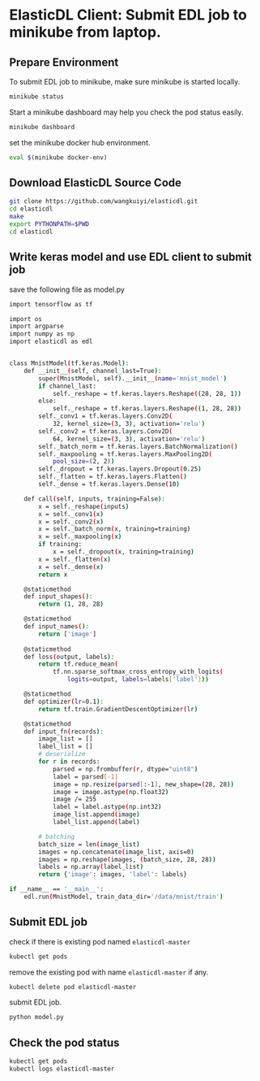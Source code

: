 # ElasticDL Client: Submit EDL job to minikube from laptop.

## Prepare Environment

To submit EDL job to minikube, make sure minikube is started locally.

```bash
minikube status
```

Start a minikube dashboard may help you check the pod status easily.

```bash
minikube dashboard
```

set the minikube docker hub environment.

```bash
eval $(minikube docker-env)
```


## Download ElasticDL Source Code
```bash
git clone https://github.com/wangkuiyi/elasticdl.git
cd elasticdl
make
export PYTHONPATH=$PWD
cd elasticdl
```


## Write keras model and use EDL client to submit job

save the following file as model.py

```bash
import tensorflow as tf

import os
import argparse
import numpy as np
import elasticdl as edl


class MnistModel(tf.keras.Model):
    def __init__(self, channel_last=True):
        super(MnistModel, self).__init__(name='mnist_model')
        if channel_last:
            self._reshape = tf.keras.layers.Reshape((28, 28, 1))
        else:
            self._reshape = tf.keras.layers.Reshape((1, 28, 28))
        self._conv1 = tf.keras.layers.Conv2D(
            32, kernel_size=(3, 3), activation='relu')
        self._conv2 = tf.keras.layers.Conv2D(
            64, kernel_size=(3, 3), activation='relu')
        self._batch_norm = tf.keras.layers.BatchNormalization()
        self._maxpooling = tf.keras.layers.MaxPooling2D(
            pool_size=(2, 2))
        self._dropout = tf.keras.layers.Dropout(0.25)
        self._flatten = tf.keras.layers.Flatten()
        self._dense = tf.keras.layers.Dense(10)

    def call(self, inputs, training=False):
        x = self._reshape(inputs)
        x = self._conv1(x)
        x = self._conv2(x)
        x = self._batch_norm(x, training=training)
        x = self._maxpooling(x)
        if training:
            x = self._dropout(x, training=training)
        x = self._flatten(x)
        x = self._dense(x)
        return x

    @staticmethod
    def input_shapes():
        return (1, 28, 28)

    @staticmethod
    def input_names():
        return ['image']
        
    @staticmethod
    def loss(output, labels):
        return tf.reduce_mean(
            tf.nn.sparse_softmax_cross_entropy_with_logits(
                logits=output, labels=labels['label']))

    @staticmethod
    def optimizer(lr=0.1):
        return tf.train.GradientDescentOptimizer(lr)

    @staticmethod
    def input_fn(records):
        image_list = []
        label_list = []
        # deserialize
        for r in records:
            parsed = np.frombuffer(r, dtype="uint8")
            label = parsed[-1]
            image = np.resize(parsed[:-1], new_shape=(28, 28))
            image = image.astype(np.float32)
            image /= 255
            label = label.astype(np.int32)
            image_list.append(image)
            label_list.append(label)

        # batching
        batch_size = len(image_list)
        images = np.concatenate(image_list, axis=0)
        images = np.reshape(images, (batch_size, 28, 28))
        labels = np.array(label_list)
        return {'image': images, 'label': labels}

if __name__ == '__main__':
    edl.run(MnistModel, train_data_dir='/data/mnist/train')
```

## Submit EDL job

check if there is existing pod named `elasticdl-master`

```bash
kubectl get pods
```

remove the existing pod with name `elasticdl-master` if any.

```bash
kubectl delete pod elasticdl-master
```

submit EDL job.

```bash
python model.py

```

## Check the pod status

```bash
kubectl get pods
kubectl logs elasticdl-master
```
